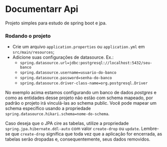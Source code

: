 # Documentarr Api
Projeto simples para estudo de spring boot e jpa.

### Rodando o projeto
* Crie um arquivo `application.properties` ou `application.yml` em `src/main/resources`;
* Adicione suas configurações de datasource. Ex.:
    * `spring.datasource.url=jdbc:postgresql://localhost:5432/seu-banco`
    * `spring.datasource.username=usuario-do-banco`
    * `spring.datasource.password=senha-do-banco`
    * `spring.datasource.driver-class-name=org.postgresql.Driver`

No exemplo acima estamos configurando um banco de dados _postgres_ e como as entidades desse projeto não estão com schema
mapeado, por padrão o projeto irá vinculá-las ao schema public. Você pode mapear um schema específico usando a propriedade
`spring.datasource.hikari.schema=nome-do-schema`.

Caso deseja que o JPA cire as tabelas, utilize a propriedade `spring.jpa.hibernate.ddl-auto` com valor `create-drop` ou
`update`. Lembre-se que `create-drop` significa que toda vez que a aplicação for encerrada, as tabelas serão dropadas e,
consequentemente, seus dados removidos.